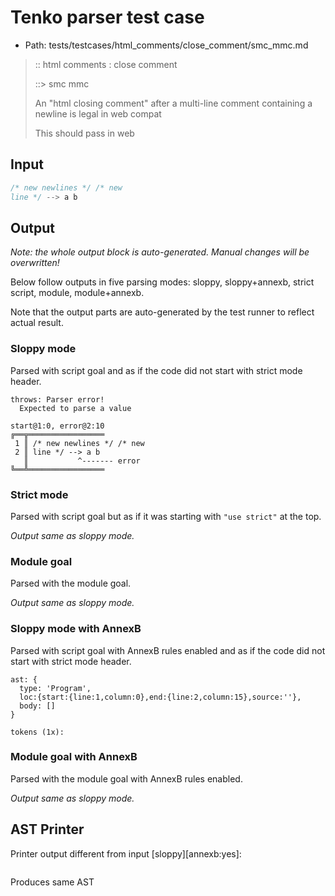 # Tenko parser test case

- Path: tests/testcases/html_comments/close_comment/smc_mmc.md

> :: html comments : close comment
>
> ::> smc mmc
>
> An "html closing comment" after a multi-line comment containing a newline is legal in web compat
>
> This should pass in web

## Input

`````js
/* new newlines */ /* new
line */ --> a b
`````

## Output

_Note: the whole output block is auto-generated. Manual changes will be overwritten!_

Below follow outputs in five parsing modes: sloppy, sloppy+annexb, strict script, module, module+annexb.

Note that the output parts are auto-generated by the test runner to reflect actual result.

### Sloppy mode

Parsed with script goal and as if the code did not start with strict mode header.

`````
throws: Parser error!
  Expected to parse a value

start@1:0, error@2:10
╔══╦═════════════════
 1 ║ /* new newlines */ /* new
 2 ║ line */ --> a b
   ║           ^------- error
╚══╩═════════════════

`````

### Strict mode

Parsed with script goal but as if it was starting with `"use strict"` at the top.

_Output same as sloppy mode._

### Module goal

Parsed with the module goal.

_Output same as sloppy mode._

### Sloppy mode with AnnexB

Parsed with script goal with AnnexB rules enabled and as if the code did not start with strict mode header.

`````
ast: {
  type: 'Program',
  loc:{start:{line:1,column:0},end:{line:2,column:15},source:''},
  body: []
}

tokens (1x):

`````

### Module goal with AnnexB

Parsed with the module goal with AnnexB rules enabled.

_Output same as sloppy mode._

## AST Printer

Printer output different from input [sloppy][annexb:yes]:

````js

````

Produces same AST
